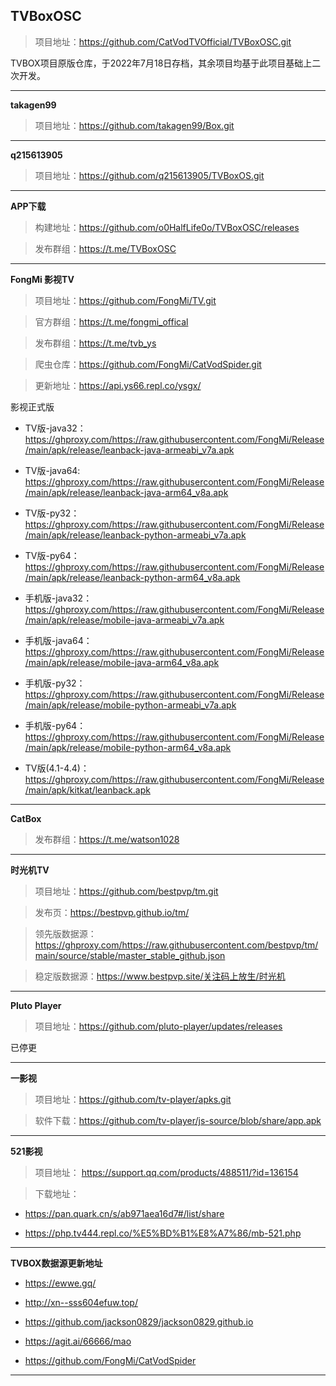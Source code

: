 ## **TVBoxOSC**

>项目地址：https://github.com/CatVodTVOfficial/TVBoxOSC.git

TVBOX项目原版仓库，于2022年7月18日存档，其余项目均基于此项目基础上二次开发。

---
**takagen99**

>项目地址：https://github.com/takagen99/Box.git

---
**q215613905**

>项目地址：https://github.com/q215613905/TVBoxOS.git

---
**APP下载**

>构建地址：https://github.com/o0HalfLife0o/TVBoxOSC/releases

>发布群组：https://t.me/TVBoxOSC

---
**FongMi 影视TV**

>项目地址：https://github.com/FongMi/TV.git

>官方群组：https://t.me/fongmi_offical

>发布群组：https://t.me/tvb_ys

>爬虫仓库：https://github.com/FongMi/CatVodSpider.git

>更新地址：https://api.ys66.repl.co/ysgx/

影视正式版

-    TV版-java32：https://ghproxy.com/https://raw.githubusercontent.com/FongMi/Release/main/apk/release/leanback-java-armeabi_v7a.apk

-    TV版-java64: https://ghproxy.com/https://raw.githubusercontent.com/FongMi/Release/main/apk/release/leanback-java-arm64_v8a.apk

-    TV版-py32：https://ghproxy.com/https://raw.githubusercontent.com/FongMi/Release/main/apk/release/leanback-python-armeabi_v7a.apk

-    TV版-py64：https://ghproxy.com/https://raw.githubusercontent.com/FongMi/Release/main/apk/release/leanback-python-arm64_v8a.apk

-    手机版-java32：https://ghproxy.com/https://raw.githubusercontent.com/FongMi/Release/main/apk/release/mobile-java-armeabi_v7a.apk

-    手机版-java64：https://ghproxy.com/https://raw.githubusercontent.com/FongMi/Release/main/apk/release/mobile-java-arm64_v8a.apk

-    手机版-py32：https://ghproxy.com/https://raw.githubusercontent.com/FongMi/Release/main/apk/release/mobile-python-armeabi_v7a.apk

-    手机版-py64：https://ghproxy.com/https://raw.githubusercontent.com/FongMi/Release/main/apk/release/mobile-python-arm64_v8a.apk

-    TV版(4.1-4.4)：https://ghproxy.com/https://raw.githubusercontent.com/FongMi/Release/main/apk/kitkat/leanback.apk

---
**CatBox**

>发布群组：https://t.me/watson1028

---
**时光机TV**

>项目地址：https://github.com/bestpvp/tm.git

>发布页：https://bestpvp.github.io/tm/

>领先版数据源：https://ghproxy.com/https://raw.githubusercontent.com/bestpvp/tm/main/source/stable/master_stable_github.json

>稳定版数据源：https://www.bestpvp.site/关注码上放生/时光机

---
**Pluto Player**

>项目地址：https://github.com/pluto-player/updates/releases

已停更

---

**一影视**

>项目地址：https://github.com/tv-player/apks.git

>软件下载：https://github.com/tv-player/js-source/blob/share/app.apk


---
**521影视**

>项目地址：
    https://support.qq.com/products/488511/?id=136154

>下载地址：

-    https://pan.quark.cn/s/ab971aea16d7#/list/share
 
-    https://php.tv444.repl.co/%E5%BD%B1%E8%A7%86/mb-521.php

---
**TVBOX数据源更新地址**

-    https://ewwe.gq/

-    http://xn--sss604efuw.top/

-    https://github.com/jackson0829/jackson0829.github.io

-    https://agit.ai/66666/mao

-    https://github.com/FongMi/CatVodSpider

---
